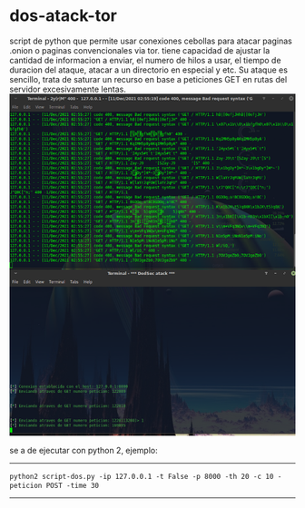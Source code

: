 # dos-atack-tor
script de python que permite usar conexiones cebollas para atacar paginas .onion o paginas convencionales via tor. tiene capacidad de ajustar la cantidad de informacion a enviar, el numero de hilos a usar, el tiempo de duracion del ataque, atacar a un directorio en especial y etc. Su ataque es sencillo, trata de saturar un recurso en base a peticiones GET en rutas del servidor excesivamente lentas.
 ![Alt text](https://raw.githubusercontent.com/desmonHak/dos-atack-tor/main/image/Screenshot_2021-12-11_02-55-33.png) 

se a de ejecutar con python 2, ejemplo:

-----------------------------------------------------------------------------------------
	python2 script-dos.py -ip 127.0.0.1 -t False -p 8000 -th 20 -c 10 -peticion POST -time 30
-----------------------------------------------------------------------------------------

